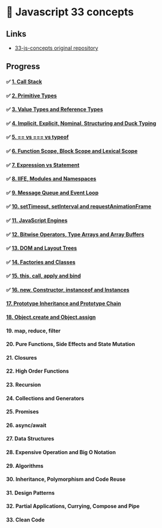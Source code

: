 # 🧀 Javascript 33 concepts

## Links

- [33-js-concepts original repository](https://github.com/leonardomso/33-js-concepts)

## Progress

#### ✅ [1. Call Stack](https://bundy-mundi.github.io/Today-I-Learned/Javascript/js-33-concepts/1-call-stack)
#### ✅ [2. Primitive Types](https://bundy-mundi.github.io/Today-I-Learned/Javascript/js-33-concepts/2-primitive-types)
#### ✅ [3. Value Types and Reference Types](https://bundy-mundi.github.io/Today-I-Learned/Javascript/js-33-concepts/3-value-types-and-reference-types)
#### ✅ [4. Implicit, Explicit, Nominal, Structuring and Duck Typing](https://bundy-mundi.github.io/Today-I-Learned/Javascript/js-33-concepts/4-implicit)
#### ✅ [5. == vs === vs typeof](https://bundy-mundi.github.io/Today-I-Learned/Javascript/js-33-concepts/5-typeof)
#### ✅ [6. Function Scope, Block Scope and Lexical Scope](https://bundy-mundi.github.io/Today-I-Learned/Javascript/js-33-concepts/6-function-scope)
#### ✅ [7. Expression vs Statement](https://bundy-mundi.github.io/Today-I-Learned/Javascript/js-33-concepts/7-expression-vs-statement)
#### ✅ [8. IIFE, Modules and Namespaces](https://bundy-mundi.github.io/Today-I-Learned/Javascript/js-33-concepts/8-IIFE-modules-and-namespaces)
#### ✅ [9. Message Queue and Event Loop](https://bundy-mundi.github.io/Today-I-Learned/Javascript/js-33-concepts/9-message-queue-and-event-loop)
#### ✅ [10. setTimeout, setInterval and requestAnimationFrame](https://bundy-mundi.github.io/Today-I-Learned/Javascript/js-33-concepts/10-setTimeout-setInterval-and-requestAnimationFrame)
#### ✅ [11. JavaScript Engines](https://bundy-mundi.github.io/Today-I-Learned/Javascript/js-33-concepts/11-javascript-engines)
#### ✅ [12. Bitwise Operators, Type Arrays and Array Buffers](https://bundy-mundi.github.io/Today-I-Learned/Javascript/js-33-concepts/12-bitwise-operators)
#### ✅ [13. DOM and Layout Trees](https://bundy-mundi.github.io/Today-I-Learned/Javascript/js-33-concepts/13-DOM-and-layout-trees)
#### ✅ [14. Factories and Classes](https://bundy-mundi.github.io/Today-I-Learned/Javascript/js-33-concepts/14-factories-and-classes)
#### ✅ [15. this, call, apply and bind](https://bundy-mundi.github.io/Today-I-Learned/Javascript/js-33-concepts/15-this-call-apply-bind)
#### ✅ [16. new, Constructor, instanceof and Instances](https://bundy-mundi.github.io/Today-I-Learned/Javascript/js-33-concepts/16-new-instanceof)
#### [17. Prototype Inheritance and Prototype Chain](https://bundy-mundi.github.io/Today-I-Learned/Javascript/js-33-concepts/17-prototype-inheritance-prototype-chain)
#### [18. Object.create and Object.assign](https://bundy-mundi.github.io/Today-I-Learned/Javascript/js-33-concepts)
#### 19. map, reduce, filter
#### 20. Pure Functions, Side Effects and State Mutation
#### 21. Closures
#### 22. High Order Functions
#### 23. Recursion
#### 24. Collections and Generators
#### 25. Promises
#### 26. async/await
#### 27. Data Structures
#### 28. Expensive Operation and Big O Notation
#### 29. Algorithms
#### 30. Inheritance, Polymorphism and Code Reuse
#### 31. Design Patterns
#### 32. Partial Applications, Currying, Compose and Pipe
#### 33. Clean Code
